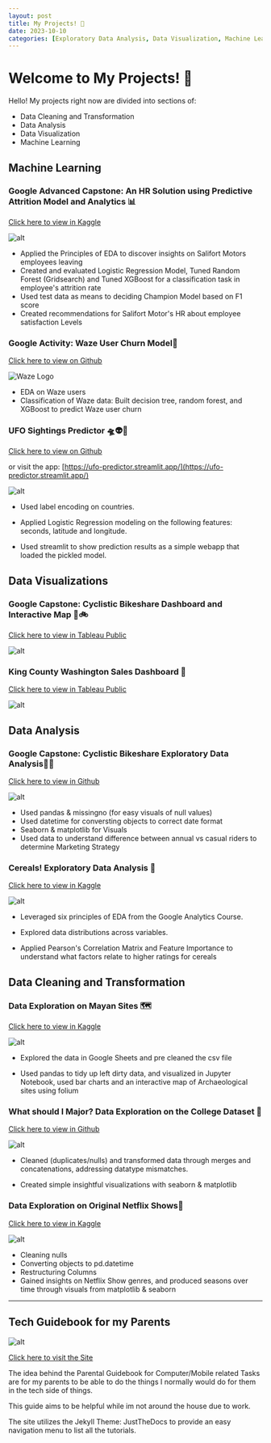 ```yaml
---
layout: post
title: My Projects! 🚀 
date: 2023-10-10
categories: [Exploratory Data Analysis, Data Visualization, Machine Learning,]
---
```


# Welcome to My Projects! 🔮
Hello! My projects right now are divided into sections of: 
- Data Cleaning and Transformation
- Data Analysis
- Data Visualization
- Machine Learning 

## Machine Learning

### **Google Advanced Capstone: An HR Solution using Predictive Attrition Model and Analytics** 📊
[Click here to view in Kaggle](https://www.kaggle.com/code/dmquindoza/hr-solutions-predictive-model-and-analytics)

![alt](https://i.ibb.co/S5YR03g/image.png)

- Applied the Principles of EDA to discover insights on Salifort Motors employees leaving 
- Created and evaluated Logistic Regression Model, Tuned Random Forest (Gridsearch) and Tuned XGBoost for a classification task in employee's attrition rate 
- Used test data as means to deciding Champion Model based on F1 score
- Created recommendations for Salifort Motor's HR about employee satisfaction Levels

### **Google Activity: Waze User Churn Model**🚙
[Click here to view on Github](https://github.com/davidquindoza/waze_churn_model)

![Waze Logo](https://i.ibb.co/YyBjn3B/Waze-Logo.webp)

- EDA on Waze users 
- Classification of Waze data: Built decision tree, random forest, and XGBoost to predict Waze user churn

### **UFO Sightings Predictor** 🛸👽👾
[Click here to view on Github](https://github.com/davidquindoza/UFO_predictor)

or visit the app:
[https://ufo-predictor.streamlit.app/](https://ufo-predictor.streamlit.app/)

![alt](https://i.ibb.co/vssrrRk/albert-antony-HWQXIYbs8-PM-unsplash.jpg)

- Used label encoding on countries.

- Applied Logistic Regression modeling on the following features: seconds, latitude and longitude.

- Used streamlit to show prediction results as a simple webapp that loaded the pickled model.


## Data Visualizations 

### **Google Capstone: Cyclistic Bikeshare Dashboard and Interactive Map** 🗾🚲
[Click here to view in Tableau Public](https://public.tableau.com/app/profile/david.matthew.quindoza/viz/CyclisticBikeshareDashboardwithRoutes/BikeshareDashboard)

![alt](https://i.ibb.co/n7hqV3Y/image.png)


### **King County Washington Sales Dashboard** 🏡
[Click here to view in Tableau Public](https://public.tableau.com/app/profile/david.matthew.quindoza/viz/InteractiveHouseSalesDashboard/InteractiveHouseSalesDashboard)

![alt](https://i.ibb.co/6X5yR7L/image.png)


## Data Analysis

### **Google Capstone: Cyclistic Bikeshare Exploratory Data Analysis**🚵‍♀️
[Click here to view in Github](https://github.com/davidquindoza/google-bikeshare-capstone)

![alt](https://i.ibb.co/Wkvjxtz/image.png)

- Used pandas & missingno (for easy visuals of null values)
- Used datetime for conversting objects to correct date format
- Seaborn & matplotlib for Visuals
- Used data to understand difference between annual vs casual riders to determine Marketing Strategy

### **Cereals! Exploratory Data Analysis** 🥣
[Click here to view in Kaggle](https://www.kaggle.com/code/dmquindoza/cereals-exploratory-data-analysis)

![alt](https://i.ibb.co/DVVjssw/image.png)


- Leveraged six principles of EDA from the Google Analytics Course.

- Explored data distributions across variables.

- Applied Pearson's Correlation Matrix and Feature Importance to understand what factors relate to higher ratings for cereals 

## Data Cleaning and Transformation

### **Data Exploration on Mayan Sites 🗺️**
[Click here to view in Kaggle](https://www.kaggle.com/code/dmquindoza/exploratory-data-analysis-on-mayan-sites)

![alt](https://i.ibb.co/nb5Zc00/map.png) 

- Explored the data in Google Sheets and pre cleaned the csv file

- Used pandas to tidy up left dirty data, and visualized in Jupyter Notebook, used bar charts and an interactive map of Archaeological sites using folium

### **What should I Major? Data Exploration on the College Dataset 🏫** 
[Click here to view in Github](https://github.com/davidquindoza/colleges_EDA/blob/main/college_dataset/college_dataset.ipynb)

![alt](https://i.ibb.co/zQF4tRT/image.png)

- Cleaned (duplicates/nulls) and transformed data through merges and concatenations, addressing datatype mismatches.

- Created simple insightful visualizations with seaborn & matplotlib

### **Data Exploration on Original Netflix Shows**🍿
[Click here to view in Kaggle](https://www.kaggle.com/code/dmquindoza/original-netflix-shows-exploratory-data-analysis)

![alt](https://i.ibb.co/0XVr9p4/netflix.jpg)

- Cleaning nulls 
- Converting objects to pd.datetime 
- Restructuring Columns
- Gained insights on Netflix Show genres, and produced seasons over time through visuals from matplotlib & seaborn

---

## Tech Guidebook for my Parents

![alt](https://i.ibb.co/ZNR6DJ3/Parent-Guidebook.png)

[Click here to visit the Site](https://davidquindoza.github.io/parentGuidebook/)

The idea behind the Parental Guidebook for Computer/Mobile related Tasks are for my parents to be able to do the things I normally would do for them in the tech side of things.

This guide aims to be helpful while im not around the house due to work.

The site utilizes the Jekyll Theme: JustTheDocs to provide an easy navigation menu to list all the tutorials.




